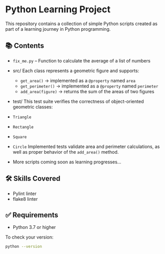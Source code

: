 # Python Learning Project

This repository contains a collection of simple Python scripts created as part of a learning journey in Python programming.

## 📚 Contents

- `fix_me.py` – Function to calculate the average of a list of numbers
- src/
Each class represents a geometric figure and supports:

  - `get_area()` → implemented as a `@property` named `area`
  - `get_perimeter()` → implemented as a `@property` named `perimeter`
  - `add_area(figure)` → returns the sum of the areas of two figures
- test/
This test suite verifies the correctness of object-oriented geometric classes:
- `Triangle`
- `Rectangle`
- `Square`
- `Circle`
Implemented tests validate area and perimeter calculations, as well as proper behavior of the `add_area()` method.

- More scripts coming soon as learning progresses...

## 🛠 Skills Covered

- Pylint linter
- flake8 linter

## ✅ Requirements

- Python 3.7 or higher

To check your version:
```bash
python --version